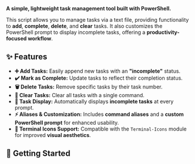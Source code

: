 **A simple, lightweight task management tool built with PowerShell.**  

This script allows you to manage tasks via a text file, providing functionality to **add**, **complete**, **delete**, and **clear** tasks. It also customizes the PowerShell prompt to display incomplete tasks, offering a **productivity-focused workflow**.  

## ✨ Features  
- **➕ Add Tasks:** Easily append new tasks with an **"incomplete"** status.  
- **✔️ Mark as Complete:** Update tasks to reflect their completion status.  
- **🗑️ Delete Tasks:** Remove specific tasks by their task number.  
- **🔄 Clear Tasks:** Clear all tasks with a single command.  
- **👀 Task Display:** Automatically displays **incomplete tasks** at every prompt.  
- **⚡ Aliases & Customization:** Includes **command aliases** and a **custom PowerShell prompt** for enhanced usability.  
- **🎨 Terminal Icons Support:** Compatible with the `Terminal-Icons` module for improved **visual aesthetics**.  

## 🚀 Getting Started 



